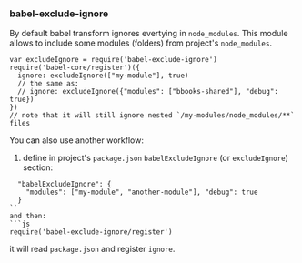 ### babel-exclude-ignore

By default babel transform ignores evertying in `node_modules`. 
This module allows to include some modules (folders) from project's `node_modules`.

```
var excludeIgnore = require('babel-exclude-ignore')
require('babel-core/register')({
  ignore: excludeIgnore(["my-module"], true)
  // the same as:
  // ignore: excludeIgnore({"modules": ["bbooks-shared"], "debug": true})
})
// note that it will still ignore nested `/my-modules/node_modules/**` files
```

You can also use another workflow:
1) define in project's `package.json` `babelExcludeIgnore` (or `excludeIgnore`) section:
```
  "babelExcludeIgnore": {
    "modules": ["my-module", "another-module"], "debug": true
  }
``
and then: 
```js
require('babel-exclude-ignore/register')
```
it will read `package.json` and register `ignore`.